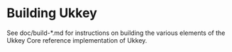 Building Ukkey
=============

See doc/build-*.md for instructions on building the various
elements of the Ukkey Core reference implementation of Ukkey.
